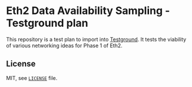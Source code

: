# Eth2 Data Availability Sampling - Testground plan

This repository is a test plan to import into [Testground](https://github.com/testground/testground).
It tests the viability of various networking ideas for Phase 1 of Eth2.


## License

MIT, see [`LICENSE`](./LICENSE) file.
